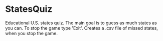 # StatesQuiz
Educational U.S. states quiz.
The main goal is to guess as much states as you can.
To stop the game type 'Exit'.
Creates a .csv file of missed states, when you stop the game.
